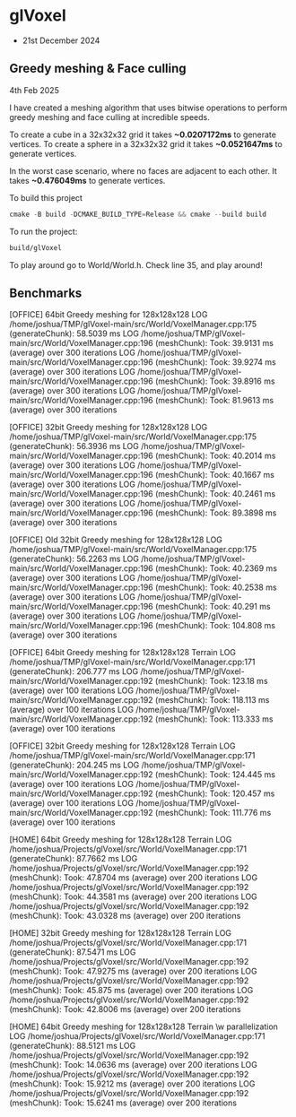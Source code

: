 # glVoxel
- 21st December 2024

## Greedy meshing & Face culling

4th Feb 2025

I have created a meshing algorithm that uses bitwise operations to perform 
greedy meshing and face culling at incredible speeds.

To create a cube in a 32x32x32 grid it takes **~0.0207172ms** to generate vertices.
To create a sphere in a 32x32x32 grid it takes **~0.0521647ms** to generate vertices.

In the worst case scenario, where no faces are adjacent to each other. It takes **~0.476049ms** to generate vertices.

To build this project

```c++
cmake -B build -DCMAKE_BUILD_TYPE=Release && cmake --build build
```

To run the project:
```bash
build/glVoxel
```

To play around go to World/World.h. Check line 35, and play around!

## Benchmarks

[OFFICE] 64bit Greedy meshing for 128x128x128
LOG /home/joshua/TMP/glVoxel-main/src/World/VoxelManager.cpp:175 (generateChunk): 58.5039 ms
LOG /home/joshua/TMP/glVoxel-main/src/World/VoxelManager.cpp:196 (meshChunk): Took: 39.9131 ms (average) over 300 iterations
LOG /home/joshua/TMP/glVoxel-main/src/World/VoxelManager.cpp:196 (meshChunk): Took: 39.9274 ms (average) over 300 iterations
LOG /home/joshua/TMP/glVoxel-main/src/World/VoxelManager.cpp:196 (meshChunk): Took: 39.8916 ms (average) over 300 iterations
LOG /home/joshua/TMP/glVoxel-main/src/World/VoxelManager.cpp:196 (meshChunk): Took: 81.9613 ms (average) over 300 iterations

[OFFICE] 32bit Greedy meshing for 128x128x128
LOG /home/joshua/TMP/glVoxel-main/src/World/VoxelManager.cpp:175 (generateChunk): 56.3936 ms
LOG /home/joshua/TMP/glVoxel-main/src/World/VoxelManager.cpp:196 (meshChunk): Took: 40.2014 ms (average) over 300 iterations
LOG /home/joshua/TMP/glVoxel-main/src/World/VoxelManager.cpp:196 (meshChunk): Took: 40.1667 ms (average) over 300 iterations
LOG /home/joshua/TMP/glVoxel-main/src/World/VoxelManager.cpp:196 (meshChunk): Took: 40.2461 ms (average) over 300 iterations
LOG /home/joshua/TMP/glVoxel-main/src/World/VoxelManager.cpp:196 (meshChunk): Took: 89.3898 ms (average) over 300 iterations

[OFFICE] Old 32bit Greedy meshing for 128x128x128
LOG /home/joshua/TMP/glVoxel-main/src/World/VoxelManager.cpp:175 (generateChunk): 56.2263 ms
LOG /home/joshua/TMP/glVoxel-main/src/World/VoxelManager.cpp:196 (meshChunk): Took: 40.2369 ms (average) over 300 iterations
LOG /home/joshua/TMP/glVoxel-main/src/World/VoxelManager.cpp:196 (meshChunk): Took: 40.2538 ms (average) over 300 iterations
LOG /home/joshua/TMP/glVoxel-main/src/World/VoxelManager.cpp:196 (meshChunk): Took: 40.291 ms (average) over 300 iterations
LOG /home/joshua/TMP/glVoxel-main/src/World/VoxelManager.cpp:196 (meshChunk): Took: 104.808 ms (average) over 300 iterations

[OFFICE] 64bit Greedy meshing for 128x128x128 Terrain
LOG /home/joshua/TMP/glVoxel-main/src/World/VoxelManager.cpp:171 (generateChunk): 206.777 ms
LOG /home/joshua/TMP/glVoxel-main/src/World/VoxelManager.cpp:192 (meshChunk): Took: 123.18 ms (average) over 100 iterations
LOG /home/joshua/TMP/glVoxel-main/src/World/VoxelManager.cpp:192 (meshChunk): Took: 118.113 ms (average) over 100 iterations
LOG /home/joshua/TMP/glVoxel-main/src/World/VoxelManager.cpp:192 (meshChunk): Took: 113.333 ms (average) over 100 iterations

[OFFICE] 32bit Greedy meshing for 128x128x128 Terrain
LOG /home/joshua/TMP/glVoxel-main/src/World/VoxelManager.cpp:171 (generateChunk): 204.245 ms
LOG /home/joshua/TMP/glVoxel-main/src/World/VoxelManager.cpp:192 (meshChunk): Took: 124.445 ms (average) over 100 iterations
LOG /home/joshua/TMP/glVoxel-main/src/World/VoxelManager.cpp:192 (meshChunk): Took: 120.457 ms (average) over 100 iterations
LOG /home/joshua/TMP/glVoxel-main/src/World/VoxelManager.cpp:192 (meshChunk): Took: 111.776 ms (average) over 100 iterations

[HOME] 64bit Greedy meshing for 128x128x128 Terrain
LOG /home/joshua/Projects/glVoxel/src/World/VoxelManager.cpp:171 (generateChunk): 87.7662 ms
LOG /home/joshua/Projects/glVoxel/src/World/VoxelManager.cpp:192 (meshChunk): Took: 47.8704 ms (average) over 200 iterations
LOG /home/joshua/Projects/glVoxel/src/World/VoxelManager.cpp:192 (meshChunk): Took: 44.3581 ms (average) over 200 iterations
LOG /home/joshua/Projects/glVoxel/src/World/VoxelManager.cpp:192 (meshChunk): Took: 43.0328 ms (average) over 200 iterations

[HOME] 32bit Greedy meshing for 128x128x128 Terrain
LOG /home/joshua/Projects/glVoxel/src/World/VoxelManager.cpp:171 (generateChunk): 87.5471 ms
LOG /home/joshua/Projects/glVoxel/src/World/VoxelManager.cpp:192 (meshChunk): Took: 47.9275 ms (average) over 200 iterations
LOG /home/joshua/Projects/glVoxel/src/World/VoxelManager.cpp:192 (meshChunk): Took: 45.875 ms (average) over 200 iterations
LOG /home/joshua/Projects/glVoxel/src/World/VoxelManager.cpp:192 (meshChunk): Took: 42.8006 ms (average) over 200 iterations

[HOME] 64bit Greedy meshing for 128x128x128 Terrain \w parallelization
LOG /home/joshua/Projects/glVoxel/src/World/VoxelManager.cpp:171 (generateChunk): 88.5121 ms
LOG /home/joshua/Projects/glVoxel/src/World/VoxelManager.cpp:192 (meshChunk): Took: 14.0636 ms (average) over 200 iterations
LOG /home/joshua/Projects/glVoxel/src/World/VoxelManager.cpp:192 (meshChunk): Took: 15.9212 ms (average) over 200 iterations
LOG /home/joshua/Projects/glVoxel/src/World/VoxelManager.cpp:192 (meshChunk): Took: 15.6241 ms (average) over 200 iterations